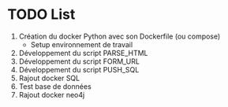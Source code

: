 # TODO List

1. Création du docker Python avec son Dockerfile (ou compose)
    + Setup environnement de travail
2. Développement du script PARSE_HTML
3. Développement du script FORM_URL
4. Développement du script PUSH_SQL
5. Rajout docker SQL
6. Test base de données
7. Rajout docker neo4j
